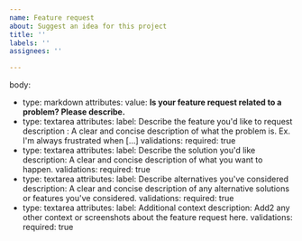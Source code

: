 ```yaml
---
name: Feature request
about: Suggest an idea for this project
title: ''
labels: ''
assignees: ''

---
```

body:
 - type: markdown
   attributes:
     value: **Is your feature request related to a problem? Please describe.**
 - type: textarea
   attributes:
     label: Describe the feature you'd like to request
     description : A clear and concise description of what the problem is. Ex. I'm always frustrated when [...]
   validations:
     required: true
 - type: textarea
   attributes:
     label: Describe the solution you'd like
     description: A clear and concise description of what you want to happen.
    validations:
      required: true
 - type: textarea
   attributes:
     label: Describe alternatives you've considered
     description: A clear and concise description of any alternative solutions or features you've considered.
   validations:
     required: true
 - type: textarea
   attributes:
     label: Additional context
     description: Add2 any other context or screenshots about the feature request here.
   validations:
     required: true
